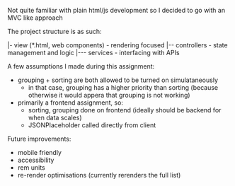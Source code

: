 Not quite familiar with plain html/js development so I decided to go with an MVC like approach

The project structure is as such:

|- view (\*.html, web components) - rendering focused
|-- controllers - state management and logic
|--- services - interfacing with APIs

A few assumptions I made during this assignment:

- grouping + sorting are both allowed to be turned on simulataneously
  - in that case, grouping has a higher priority than sorting (because otherwise it would appera that grouping is not working)
- primarily a frontend assignment, so:
  - sorting, grouping done on frontend (ideally should be backend for when data scales)
  - JSONPlaceholder called directly from client

Future improvements:

- mobile friendly
- accessibility
- rem units
- re-render optimisations (currently rerenders the full list)
